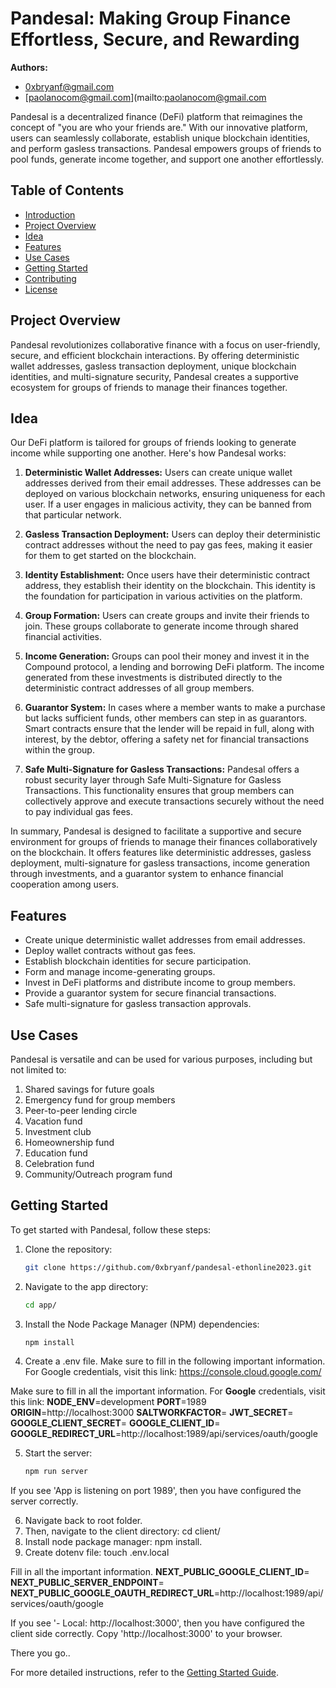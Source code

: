 # Pandesal: Making Group Finance Effortless, Secure, and Rewarding

**Authors:**
- [0xbryanf@gmail.com](mailto:0xbryanf@gmail.com)
- [paolanocom@gmail.com](mailto:paolanocom@gmail.com

Pandesal is a decentralized finance (DeFi) platform that reimagines the concept of "you are who your friends are." With our innovative platform, users can seamlessly collaborate, establish unique blockchain identities, and perform gasless transactions. Pandesal empowers groups of friends to pool funds, generate income together, and support one another effortlessly.

## Table of Contents
- [Introduction](#pandesal-a-defi-platform-for-collaborative-finance)
- [Project Overview](#project-overview)
- [Idea](#idea)
- [Features](#features)
- [Use Cases](#use-cases)
- [Getting Started](#getting-started)
- [Contributing](#contributing)
- [License](#license)

## Project Overview
Pandesal revolutionizes collaborative finance with a focus on user-friendly, secure, and efficient blockchain interactions. By offering deterministic wallet addresses, gasless transaction deployment, unique blockchain identities, and multi-signature security, Pandesal creates a supportive ecosystem for groups of friends to manage their finances together.

## Idea
Our DeFi platform is tailored for groups of friends looking to generate income while supporting one another. Here's how Pandesal works:

1. **Deterministic Wallet Addresses:** Users can create unique wallet addresses derived from their email addresses. These addresses can be deployed on various blockchain networks, ensuring uniqueness for each user. If a user engages in malicious activity, they can be banned from that particular network.

2. **Gasless Transaction Deployment:** Users can deploy their deterministic contract addresses without the need to pay gas fees, making it easier for them to get started on the blockchain.

3. **Identity Establishment:** Once users have their deterministic contract address, they establish their identity on the blockchain. This identity is the foundation for participation in various activities on the platform.

4. **Group Formation:** Users can create groups and invite their friends to join. These groups collaborate to generate income through shared financial activities.

5. **Income Generation:** Groups can pool their money and invest it in the Compound protocol, a lending and borrowing DeFi platform. The income generated from these investments is distributed directly to the deterministic contract addresses of all group members.

6. **Guarantor System:** In cases where a member wants to make a purchase but lacks sufficient funds, other members can step in as guarantors. Smart contracts ensure that the lender will be repaid in full, along with interest, by the debtor, offering a safety net for financial transactions within the group.

7. **Safe Multi-Signature for Gasless Transactions:** Pandesal offers a robust security layer through Safe Multi-Signature for Gasless Transactions. This functionality ensures that group members can collectively approve and execute transactions securely without the need to pay individual gas fees.

In summary, Pandesal is designed to facilitate a supportive and secure environment for groups of friends to manage their finances collaboratively on the blockchain. It offers features like deterministic addresses, gasless deployment, multi-signature for gasless transactions, income generation through investments, and a guarantor system to enhance financial cooperation among users.

## Features

- Create unique deterministic wallet addresses from email addresses.
- Deploy wallet contracts without gas fees.
- Establish blockchain identities for secure participation.
- Form and manage income-generating groups.
- Invest in DeFi platforms and distribute income to group members.
- Provide a guarantor system for secure financial transactions.
- Safe multi-signature for gasless transaction approvals.

## Use Cases
Pandesal is versatile and can be used for various purposes, including but not limited to:

1. Shared savings for future goals
2. Emergency fund for group members
3. Peer-to-peer lending circle
4. Vacation fund
5. Investment club
6. Homeownership fund
7. Education fund
8. Celebration fund
9. Community/Outreach program fund

## Getting Started
To get started with Pandesal, follow these steps:

1. Clone the repository:
   ```bash
   git clone https://github.com/0xbryanf/pandesal-ethonline2023.git

2. Navigate to the app directory: 
    ```bash
    cd app/

3. Install the Node Package Manager (NPM) dependencies:
    ```bash
    npm install

4. Create a .env file. Make sure to fill in the following important information. For Google credentials, visit this link: https://console.cloud.google.com/

Make sure to fill in all the important information. For **Google** credentials, visit this link:
**NODE_ENV**=development
**PORT**=1989
**ORIGIN**=http://localhost:3000
**SALTWORKFACTOR**=
**JWT_SECRET**=
**GOOGLE_CLIENT_SECRET**=
**GOOGLE_CLIENT_ID**=
**GOOGLE_REDIRECT_URL**=http://localhost:1989/api/services/oauth/google

5. Start the server: 
    ```bash
    npm run server

If you see 'App is listening on port 1989', then you have configured the server correctly.

6. Navigate back to root folder.
7. Then, navigate to the client directory: cd client/
8. Install node package manager: npm install.
9. Create dotenv file: touch .env.local

Fill in all the important information.
**NEXT_PUBLIC_GOOGLE_CLIENT_ID**=
**NEXT_PUBLIC_SERVER_ENDPOINT**=
**NEXT_PUBLIC_GOOGLE_OAUTH_REDIRECT_URL**=http://localhost:1989/api/services/oauth/google 

If you see '- Local: http://localhost:3000', then you have configured the client side correctly.
Copy 'http://localhost:3000' to your browser.

There you go..

For more detailed instructions, refer to the [Getting Started Guide](docs/getting-started.md).

